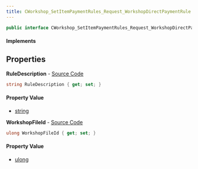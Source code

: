 ```yaml
---
title: CWorkshop_SetItemPaymentRules_Request_WorkshopDirectPaymentRule
---
```


```csharp
public interface CWorkshop_SetItemPaymentRules_Request_WorkshopDirectPaymentRule : ITypedProtobuf<CWorkshop_SetItemPaymentRules_Request_WorkshopDirectPaymentRule>, INativeHandle
```

#### Implements

## Properties

**RuleDescription** - [Source Code](https://github.com/swiftly-solution/swiftlys2/blob/main/managed/src/SwiftlyS2.Generated/Protobufs/Interfaces/CWorkshop_SetItemPaymentRules_Request_WorkshopDirectPaymentRule.cs#L16)

```csharp
string RuleDescription { get; set; }
```

#### Property Value

- [string](https://learn.microsoft.com/dotnet/api/system.string)

**WorkshopFileId** - [Source Code](https://github.com/swiftly-solution/swiftlys2/blob/main/managed/src/SwiftlyS2.Generated/Protobufs/Interfaces/CWorkshop_SetItemPaymentRules_Request_WorkshopDirectPaymentRule.cs#L13)

```csharp
ulong WorkshopFileId { get; set; }
```

#### Property Value

- [ulong](https://learn.microsoft.com/dotnet/api/system.uint64)

